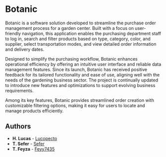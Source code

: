 # Botanic
Botanic is a software solution developed to streamline the purchase order management process for a garden center. Built with a focus on user-friendly navigation, this application enables the purchasing department staff to log in, search and filter products based on type, category, color, and supplier, select transportation modes, and view detailed order information and delivery dates.

Designed to simplify the purchasing workflow, Botanic enhances operational efficiency by offering an intuitive user interface and reliable data management features. Since its launch, Botanic has received positive feedback for its tailored functionality and ease of use, aligning well with the needs of the gardening business sector. The project is continually updated to introduce new features and optimizations to support evolving business requirements.

Among its key features, Botanic provides streamlined order creation with customizable filtering options, making it easy for users to locate and manage products efficiently.

## Authors
* **H. Lucas** - [Lucopecto](https://github.com/lucopecto)
* **T. Sefer** - [Sefer](https://github.com/sftss)
* **T. Feyza** - [Feyy7435](https://github.com/feyy7435)
